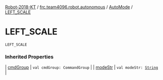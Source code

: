[Robot-2018-KT](../../index.md) / [frc.team4096.robot.autonomous](../index.md) / [AutoMode](index.md) / [LEFT_SCALE](./-l-e-f-t_-s-c-a-l-e.md)

# LEFT_SCALE

`LEFT_SCALE`

### Inherited Properties

| [cmdGroup](cmd-group.md) | `val cmdGroup: CommandGroup` |
| [modeStr](mode-str.md) | `val modeStr: `[`String`](https://kotlinlang.org/api/latest/jvm/stdlib/kotlin/-string/index.html) |

